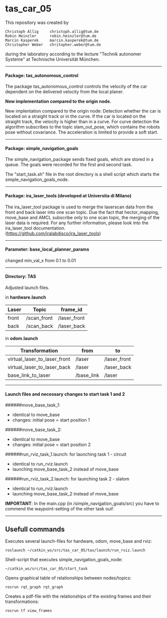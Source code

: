 tas_car_05
===============================================================================================================================

This repository was created by

```
Christoph Allig		christoph.allig@tum.de
Robin Heinzler		robin.heinzler@tum.de
Marcin Kasperek		marcin.kasperek@tum.de
Christopher Weber	chritopher.weber@tum.de
```

during the laboratory according to the lecture "Technik autonomer Systeme" at Technische Universität München. 

***

#### Package: tas_autonomous_control
The package tas_autonomous_control controls the velocity of the car dependent on the delivered velocity from the local planer. 

**New implementation compared to the origin node.**

New implentation compared to the origin node:
Detection whether the car is located on a straight track or in the curve.
If the car is located on the straight track, the velocity is higher than in a curve.
For curve detection the algorithm subscribes to the topic slam_out_pose, which contains the robots pose without covariance.
The acceleration is limited to provide a soft start.

***

#### Package: simple_navigation_goals
The simple_navigation_package sends fixed goals, which are stored in a queue.
The goals were recorded for the first and second task.

The "start_task.sh" file in the root directory is a shell script which starts the simple_navigation_goals_node.

***

#### Package: ira_laser_tools (developed at Universita di Milano)
The ira_laser_tool package is used to merge the laserscan data from the front and back laser into one scan topic. Due the fact that hector_mapping, move_base and AMCL subscribe only to one scan topic, the merging of the laser data is required. For any further information, please look into the ira_laser_tool documentation. (https://github.com/iralabdisco/ira_laser_tools)

***

#### Parameter: base_local_planner_params
changed min_val_x from 0.1 to 0.01

***

#### Directory: TAS
Adjusted launch files.

in **hardware.launch**

|Laser		| Topic		| frame_id|
|----------------|---------------|--------------|
|front		| /scan_front	| /laser_front|
|back		| /scan_back	| /laser_back|


in **odom.launch**

|Transformation			| from		|to|
|--------------------------------|---------------|--------------|
|virtual_laser_to_laser_front	| /laser	| /laser_front|
|virtual_laser_to_laser_back	| /laser	| /laser_back|
|base_link_to_laser		| /base_link	| /laser|

***


#### Launch files and necessary changes to start task 1 and 2
	
######move_base_task_1:
- identical to move_base
- changes: initial pose = start position 1

######move_base_task_2:
- identical to move_base
- changes: initial pose = start position 2

######run_rviz_task_1.launch:	for launching task 1 - circuit
- identical to run_rviz.launch
- launching move_base_task_2 instead of move_base

######run_rviz_task_2.launch:	for launching task 2 - slalom 
- identical to run_rviz.launch
- launching move_base_task_2 instead of move_base

**IMPORTANT**: In the main.cpp (in /simple_navigation_goals/src) you have to commend the waypoint-setting of the other task out!

***

Usefull commands
-------------------------------------------------------------------------------------------------------------------------------	

Executes several launch-files for hardware, odom, move_base and rviz:
```
roslaunch ~/catkin_ws/src/tas_car_05/tas/launch/run_rviz.launch
```

Shell-script that executes simple_navigation_goals_node:
```
~/catkin_ws/src/tas_car_05/start_task
```

Opens graphical table of relationships between nodes/topics:
```
rosrun rqt_graph rqt_graph
```

Creates a pdf-file with the relationships of the existing frames and their transformations:
```
rosrun tf view_frames
```



